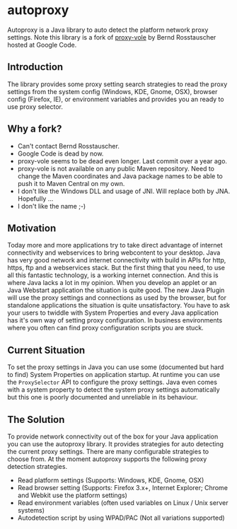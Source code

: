 autoproxy
=========

Autoproxy is a Java library to auto detect the platform network proxy settings. Note this library is a fork of
[proxy-vole](https://code.google.com/p/proxy-vole/) by Bernd Rosstauscher hosted at Google Code.

Introduction
------------

The library provides some proxy setting search strategies to read the proxy settings from the system config 
(Windows, KDE, Gnome, OSX), browser config (Firefox, IE), or environment variables and provides you an ready to use proxy selector.

Why a fork?
-----------
* Can't contact Bernd Rosstauscher.
* Google Code is dead by now.
* proxy-vole seems to be dead even longer. Last commit over a year ago.
* proxy-vole is not available on any public Maven repository. Need to change the Maven coordinates and Java package names 
  to be able to push it to Maven Central on my own.
* I don't like the Windows DLL and usage of JNI. Will replace both by JNA. Hopefully ...
* I don't like the name ;-)

Motivation
----------

Today more and more applications try to take direct advantage of internet connectivity and webservices to bring webcontent
to your desktop. Java has very good network and internet connectivity with build in APIs for http, https, ftp and a webservices stack.
But the first thing that you need, to use all this fantastic technology, is a working internet connection. And this is where Java
lacks a lot in my opinion. When you develop an applet or an Java Webstart application the situation is quite good. The new Java 
Plugin will use the proxy settings and connections as used by the browser, but for standalone applications the situation is 
quite unsatisfactory. You have to ask your users to twiddle with System Properties and every Java application has 
it's own way of setting proxy configuration. In business environments where you often can find proxy configuration scripts you are stuck.

Current Situation
-----------------

To set the proxy settings in Java you can use some (documented but hard to find) System Properties on application startup. 
At runtime you can use the `ProxySelector` API to configure the proxy settings. Java even comes with a system property to 
detect the system proxy settings automatically but this one is poorly documented and unreliable in its behaviour.

The Solution
------------

To provide network connectivity out of the box for your Java application you can use the autoproxy library. It provides strategies 
for auto detecting the current proxy settings. There are many configurable strategies to choose from. At the moment autoproxy 
supports the following proxy detection strategies.

* Read platform settings (Supports: Windows, KDE, Gnome, OSX)
* Read browser setting (Supports: Firefox 3.x+, Internet Explorer; Chrome and Webkit use the platform settings)
* Read environment variables (often used variables on Linux / Unix server systems)
* Autodetection script by using WPAD/PAC (Not all variations supported)

